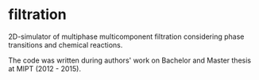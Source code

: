 # filtration
2D-simulator of multiphase multicomponent filtration considering phase transitions and chemical reactions.

The code was written during authors' work on Bachelor and Master thesis at MIPT (2012 - 2015).
